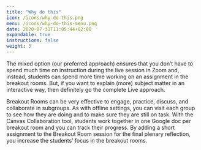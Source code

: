 ```yaml
---
title: "Why do this"
icon: /icons/why-do-this.png
menu: /icons/why-do-this-menu.png
date: 2020-07-31T11:05:44+02:00
expandable: true
instructions: false
weight: 3
---
```


The mixed option (our preferred approach) ensures that you don’t have to spend much time on instruction during the live session in Zoom and, instead, students can spend more time working on an assignment in the breakout rooms. But, if you want to explain (more) subject matter in an interactive way, then definitely go the complete Live approach.

Breakout Rooms can be very effective to engage, practice, discuss, and collaborate in subgroups. As with offline settings, you can visit each group to see how they are doing and to make sure they are still on task. With the Canvas Collaboration tool, students work together in one Google doc per breakout room and you can track their progress. By adding a short assignment to the Breakout Room session for the final plenary reflection, you increase the students’ focus in the breakout rooms.
